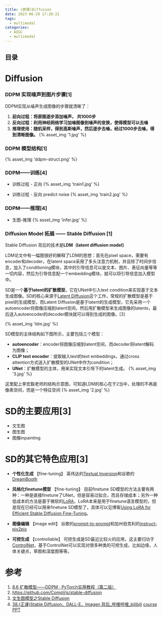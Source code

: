 ```yaml
---
title: (原理)Diffusion
date: 2023-06-29 17:28:21
tags:
  - multimodal
categories:
  - AIGC  
  - multimodal
---
```


<p></p>
<!-- more -->

## 目录
<!-- toc -->


# Diffusion
### DDPM 实现噪声到图片步骤[1]

DDPM实现从噪声生成图像的步骤就清晰了：

1. **前向过程：将原图逐步添加噪声， 共1000步**
2. **反向过程：利用神经网络学习加噪图像到噪声的变换，使得模型可以去噪**
3. **推理使用：随机采样，得到高斯噪声，然后逐步去噪，经过1000步去噪，得到清晰图像。**
{% asset_img  '1.jpg' %}

### DDPM 模型结构[1]

{% asset_img  'ddpm-struct.png' %}

### DDPM——训练[4]
+ 训练过程 - 正向
{% asset_img  'train1.jpg' %}

+ 训练过程 - 反向 predict noise 
{% asset_img  'train2.jpg' %}


### DDPM——推理[4]
+ 生图-推理
{% asset_img  'infer.jpg' %}


### Diffusion Model 拓展 —— Stable Diffusion [1]
Stable Diffusion 背后的技术是**LDM（latent diffusion model）**


LDM论文中有一幅图很好的解释了LDM的思想：首先在pixel space，需要有encoder和decoder，在latent space采用了多头注意力机制，并且除了时间步信息，加入了conditioning模块，其中的引导信息可以是文本、图片、表征向量等等一切内容，然后为引导信息配一个embedding模块，就可以将引导信息加入模型中。

SD是一个**基于latent的扩散模型**，它在UNet中引入text condition来实现基于文本生成图像。SD的核心来源于[Latent Diffusion](https://link.zhihu.com/?target=https%3A//arxiv.org/abs/2112.10752)这个工作，常规的扩散模型是基于pixel的生成模型，而Latent Diffusion是基于latent的生成模型，它先采用一个autoencoder将图像压缩到latent空间，然后用扩散模型来生成图像的latents，最后送入autoencoder的decoder模块就可以得到生成的图像。[3]

{% asset_img  'ldm.jpg' %}


SD模型的主体结构如下图所示，主要包括三个模型：

- **autoencoder**：encoder将图像压缩到latent空间，而decoder将latent解码为图像；
- **CLIP text encoder**：提取输入text的text embeddings，通过cross attention方式送入扩散模型的UNet中作为condition；
- **UNet**：扩散模型的主体，用来实现文本引导下的latent生成。
{% asset_img  '3.jpg' %} 


这里配上李宏毅老师的结构示意图，可知道LDM的核心在于2当中，处理的不再是像素空间，而是一个特征空间
{% asset_img  '2.jpg' %}


# SD的主要应用[3]

- 文生图
- 图生图
- 图像inpainting

# SD的其它特色应用[3]

- **个性化生成**  【fine-tuning】
  英伟达的[Textual Inversion](https://link.zhihu.com/?target=https%3A//arxiv.org/abs/2208.01618)和谷歌的[DreamBooth](https://link.zhihu.com/?target=https%3A//arxiv.org/abs/2208.12242)

- **风格化finetune模型** 【fine-tuning】
  目前finetune SD模型的方法主要有两种：一种是直接finetune了UNet，但是容易过拟合，而且存储成本；另外一种低成本的方法是基于微软的[LoRA](https://link.zhihu.com/?target=https%3A//arxiv.org/abs/2106.09685)，LoRA本来是用于finetune语言模型的，但是现在已经可以用来finetune SD模型了，具体可以见博客[Using LoRA for Efficient Stable Diffusion Fine-Tuning](https://link.zhihu.com/?target=https%3A//huggingface.co/blog/lora)。

- **图像编辑** 【image edit】
  谷歌的[prompt-to-prompt](https://link.zhihu.com/?target=https%3A//prompt-to-prompt.github.io/)和加州伯克利的[instruct-pix2pix](https://link.zhihu.com/?target=https%3A//www.timothybrooks.com/instruct-pix2pix)

- **可控生成** 【controllable】 
  可控生成是SD最近比较火的应用，这主要归功于[ControlNet](https://link.zhihu.com/?target=https%3A//github.com/lllyasviel/ControlNet)，基于ControlNet可以实现对很多种类的可控生成，比如边缘，人体关键点，草图和深度图等等。

# 参考
1. [8.6 扩散模型——DDPM · PyTorch实用教程（第二版）](https://tingsongyu.github.io/PyTorch-Tutorial-2nd/chapter-8/8.6-diffusion-model.html)
2. https://github.com/CompVis/stable-diffusion
3. [文生图模型之Stable Diffusion](https://zhuanlan.zhihu.com/p/617134893)
4. [38.(正课)Stable Diffusion、DALL-E、Imagen 背后_哔哩哔哩_bilibili](https://www.bilibili.com/video/BV1Pg4y1M7Lr?p=3)
   [course PPT](https://speech.ee.ntu.edu.tw/~hylee/ml/ml2023-course-data/StableDiffusion%20(v2).pdf)
   








